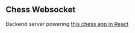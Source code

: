 ## Chess Websocket

Backend server powering [this chess app in React](https://github.com/Ay-slim/chess_react)